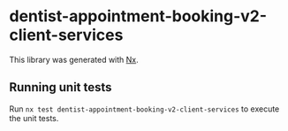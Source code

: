 # dentist-appointment-booking-v2-client-services

This library was generated with [Nx](https://nx.dev).

## Running unit tests

Run `nx test dentist-appointment-booking-v2-client-services` to execute the unit tests.

